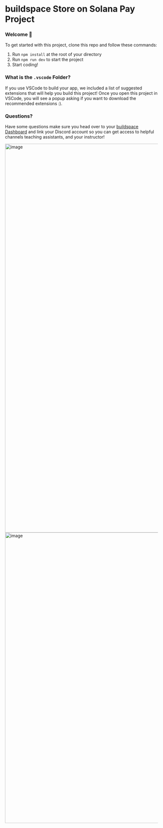 # buildspace Store on Solana Pay Project

### **Welcome 👋**

To get started with this project, clone this repo and follow these commands:

1. Run `npm install` at the root of your directory
2. Run `npm run dev` to start the project
3. Start coding!

### What is the `.vscode` Folder?
If you use VSCode to build your app, we included a list of suggested extensions that will help you build this project! Once you open this project in VSCode, you will see a popup asking if you want to download the recommended extensions :).

### **Questions?**
Have some questions make sure you head over to your [buildspace Dashboard](https://app.buildspace.so/) and link your Discord account so you can get access to helpful channels teaching assistants, and your instructor!

<img width="1280" alt="image" src="https://user-images.githubusercontent.com/113019900/211854918-f17f0aea-8d9c-42a9-adfe-55b834c14246.png">


<img width="957" alt="image" src="https://user-images.githubusercontent.com/113019900/211855357-0837bbaf-9cab-4dd5-b3d4-53f2bf4f93ba.png">
